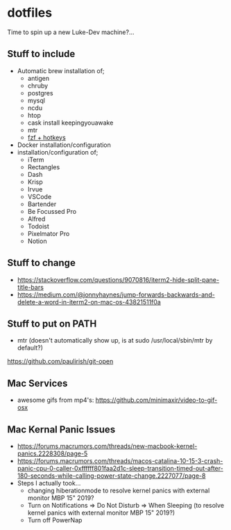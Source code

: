 # dotfiles
Time to spin up a new Luke-Dev machine?...

## Stuff to include

- Automatic brew installation of;
  - antigen
  - chruby
  - postgres
  - mysql
  - ncdu
  - htop
  - cask install keepingyouawake
  - mtr
  - [fzf + hotkeys](https://sourabhbajaj.com/mac-setup/iTerm/fzf.html)
- Docker installation/configuration
- installation/configuration of;
  - iTerm
  - Rectangles
  - Dash
  - Krisp
  - Irvue
  - VSCode
  - Bartender
  - Be Focussed Pro
  - Alfred
  - Todoist
  - Pixelmator Pro
  - Notion

## Stuff to change
- https://stackoverflow.com/questions/9070816/iterm2-hide-split-pane-title-bars
- https://medium.com/@jonnyhaynes/jump-forwards-backwards-and-delete-a-word-in-iterm2-on-mac-os-43821511f0a



## Stuff to put on PATH
- mtr (doesn't automatically show up, is at sudo /usr/local/sbin/mtr by default?)

https://github.com/paulirish/git-open

## Mac Services
- awesome gifs from mp4's: https://github.com/minimaxir/video-to-gif-osx

## Mac Kernal Panic Issues
- https://forums.macrumors.com/threads/new-macbook-kernel-panics.2228308/page-5
- https://forums.macrumors.com/threads/macos-catalina-10-15-3-crash-panic-cpu-0-caller-0xffffff801faa2d1c-sleep-transition-timed-out-after-180-seconds-while-calling-power-state-change.2227077/page-8 
- Steps I actually took...
  - changing hiberationmode to resolve kernel panics with external monitor MBP 15" 2019?
  - Turn on Notifications => Do Not Disturb => When Sleeping (to resolve kernel panics with external monitor MBP 15" 2019?)
  - Turn off PowerNap
